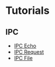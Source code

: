 # Tutorials

## IPC
 * [IPC Echo](ipc_echo/README.md)
 * [IPC Request](ipc_request/README.md)
 * [IPC File](ipc_file/README.md)
